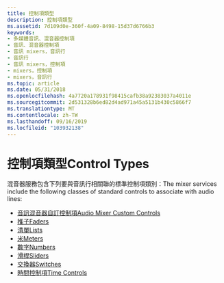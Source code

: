 ```yaml
---
title: 控制項類型
description: 控制項類型
ms.assetid: 7d109d0e-360f-4a09-8498-15d37d6766b3
keywords:
- 多媒體音訊、混音器控制項
- 音訊、混音器控制項
- 音訊 mixers，音訊行
- 音訊行
- 音訊 mixers，控制項
- mixers，控制項
- mixers，音訊行
ms.topic: article
ms.date: 05/31/2018
ms.openlocfilehash: 4a7720a178931f98415cafb38a92383037a4011e
ms.sourcegitcommit: 2d531328b6ed82d4ad971a45a5131b430c5866f7
ms.translationtype: MT
ms.contentlocale: zh-TW
ms.lasthandoff: 09/16/2019
ms.locfileid: "103932138"
---
```

# <a name="control-types"></a><span data-ttu-id="19155-110">控制項類型</span><span class="sxs-lookup"><span data-stu-id="19155-110">Control Types</span></span>

<span data-ttu-id="19155-111">混音器服務包含下列要與音訊行相關聯的標準控制項類別：</span><span class="sxs-lookup"><span data-stu-id="19155-111">The mixer services include the following classes of standard controls to associate with audio lines:</span></span>

-   [<span data-ttu-id="19155-112">音訊混音器自訂控制項</span><span class="sxs-lookup"><span data-stu-id="19155-112">Audio Mixer Custom Controls</span></span>](audio-mixer-custom-controls.md)
-   [<span data-ttu-id="19155-113">推子</span><span class="sxs-lookup"><span data-stu-id="19155-113">Faders</span></span>](faders.md)
-   [<span data-ttu-id="19155-114">清單</span><span class="sxs-lookup"><span data-stu-id="19155-114">Lists</span></span>](lists.md)
-   [<span data-ttu-id="19155-115">米</span><span class="sxs-lookup"><span data-stu-id="19155-115">Meters</span></span>](meters.md)
-   [<span data-ttu-id="19155-116">數字</span><span class="sxs-lookup"><span data-stu-id="19155-116">Numbers</span></span>](numbers.md)
-   [<span data-ttu-id="19155-117">滑桿</span><span class="sxs-lookup"><span data-stu-id="19155-117">Sliders</span></span>](sliders.md)
-   [<span data-ttu-id="19155-118">交換器</span><span class="sxs-lookup"><span data-stu-id="19155-118">Switches</span></span>](switches.md)
-   [<span data-ttu-id="19155-119">時間控制項</span><span class="sxs-lookup"><span data-stu-id="19155-119">Time Controls</span></span>](time-controls.md)

 

 




